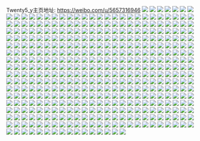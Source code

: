 Twenty5_y主页地址: https://weibo.com/u/5657316946 
![](https://wx4.sinaimg.cn/mw2000/006aRwzwgy1h96llm36hwj32702xdu0y.jpg) 
![](https://wx4.sinaimg.cn/mw2000/006aRwzwgy1h96llo32zfj31sc2ds4qq.jpg) 
![](https://wx4.sinaimg.cn/mw2000/006aRwzwgy1h96llqcpi1j31sc2dsnpe.jpg) 
![](https://wx4.sinaimg.cn/mw2000/006aRwzwgy1h8ztfwlfe6j30n00n7gp0.jpg) 
![](https://wx4.sinaimg.cn/mw2000/006aRwzwgy1h8ywwqcls5j30n01ds16z.jpg) 
![](https://wx4.sinaimg.cn/mw2000/006aRwzwgy1h8xydoz7fzj31sc2dsx6q.jpg) 
![](https://wx4.sinaimg.cn/mw2000/006aRwzwgy1h8xydqv3lxj31sc2dsqv5.jpg) 
![](https://wx4.sinaimg.cn/mw2000/006aRwzwgy1h8xydteythj31sc2ds4qq.jpg) 
![](https://wx4.sinaimg.cn/mw2000/006aRwzwgy1h8tc8z97e4j30n01dskiq.jpg) 
![](https://wx4.sinaimg.cn/mw2000/006aRwzwgy1h8r0n6kn27j30u013ztfv.jpg) 
![](https://wx4.sinaimg.cn/mw2000/006aRwzwgy1h8qynrh7bpj31sc2dse82.jpg) 
![](https://wx4.sinaimg.cn/mw2000/006aRwzwgy1h8qynzk4rwj31sc2dshdu.jpg) 
![](https://wx4.sinaimg.cn/mw2000/006aRwzwgy1h8qynn9o6jj30n01dsngm.jpg) 
![](https://wx4.sinaimg.cn/mw2000/006aRwzwgy1h8qyo4m795j30n01dsh03.jpg) 
![](https://wx4.sinaimg.cn/mw2000/006aRwzwgy1h8plyobvo1j31sc2dskjm.jpg) 
![](https://wx4.sinaimg.cn/mw2000/006aRwzwgy1h8plyohbpmj31sc2dskjm.jpg) 
![](https://wx4.sinaimg.cn/mw2000/006aRwzwgy1h8plyo7t1uj31sc2dsnpd.jpg) 
![](https://wx4.sinaimg.cn/mw2000/006aRwzwgy1h8plyjelv3j30zj1bdn8c.jpg) 
![](https://wx4.sinaimg.cn/mw2000/006aRwzwgy1h8plyr3j2ej33402c01l0.jpg) 
![](https://wx4.sinaimg.cn/mw2000/006aRwzwgy1h8plypf9ykj32c03404qq.jpg) 
![](https://wx4.sinaimg.cn/mw2000/006aRwzwgy1h8plypms1dj32c0340e83.jpg) 
![](https://wx4.sinaimg.cn/mw2000/006aRwzwgy1h8plyoabqmj31qv2beb29.jpg) 
![](https://wx4.sinaimg.cn/mw2000/006aRwzwgy1h8plyoz5imj31sc2ds1ky.jpg) 
![](https://wx4.sinaimg.cn/mw2000/006aRwzwgy1h8mesq4verj31r01r0dnm.jpg) 
![](https://wx4.sinaimg.cn/mw2000/006aRwzwgy1h8jz8w5xs5j31sc2ds4qq.jpg) 
![](https://wx4.sinaimg.cn/mw2000/006aRwzwgy1h8jz8w9jewj31sc2dskjl.jpg) 
![](https://wx4.sinaimg.cn/mw2000/006aRwzwgy1h8iy2q5jybj30u014047d.jpg) 
![](https://wx4.sinaimg.cn/mw2000/006aRwzwgy1h8iy2p5pdzj30u0140jz2.jpg) 
![](https://wx4.sinaimg.cn/mw2000/006aRwzwgy1h8hqi7mfu6j30v81khtk7.jpg) 
![](https://wx4.sinaimg.cn/mw2000/006aRwzwgy1h8hqifu3yij32c0341x6r.jpg) 
![](https://wx4.sinaimg.cn/mw2000/006aRwzwgy1h8hqij1vj6j32c0340u10.jpg) 
![](https://wx4.sinaimg.cn/mw2000/006aRwzwgy1h8hqid8zxwj31sc2dsu0y.jpg) 
![](https://wx4.sinaimg.cn/mw2000/006aRwzwgy1h8hqilbjfkj31sc2ds4qp.jpg) 
![](https://wx4.sinaimg.cn/mw2000/006aRwzwgy1h8hqi6yr1bj32c03401l0.jpg) 
![](https://wx4.sinaimg.cn/mw2000/006aRwzwgy1h8hqi986q8j329k33z4qq.jpg) 
![](https://wx4.sinaimg.cn/mw2000/006aRwzwgy1h8hqik21s4j31s02dcb29.jpg) 
![](https://wx4.sinaimg.cn/mw2000/006aRwzwgy1h8hqiauzc2j32c03407wj.jpg) 
![](https://wx4.sinaimg.cn/mw2000/006aRwzwgy1h8f7zqaoitj30n01dsh12.jpg) 
![](https://wx4.sinaimg.cn/mw2000/006aRwzwgy1h8d2i8ogmnj32c0340e81.jpg) 
![](https://wx4.sinaimg.cn/mw2000/006aRwzwgy1h8d0sgfbpxj31sc1sc1kx.jpg) 
![](https://wx4.sinaimg.cn/mw2000/006aRwzwgy1h8cye21t5wj32c03407wi.jpg) 
![](https://wx4.sinaimg.cn/mw2000/006aRwzwgy1h8cydfp1vdj32c0340u0y.jpg) 
![](https://wx4.sinaimg.cn/mw2000/006aRwzwgy1h8ato4a4abj31sc2dskjl.jpg) 
![](https://wx4.sinaimg.cn/mw2000/006aRwzwgy1h8ato3wadoj31sc2dsb29.jpg) 
![](https://wx4.sinaimg.cn/mw2000/006aRwzwgy1h8amxpz1lzj31400u010e.jpg) 
![](https://wx4.sinaimg.cn/mw2000/006aRwzwgy1h8advh6oj7j32c0340e83.jpg) 
![](https://wx4.sinaimg.cn/mw2000/006aRwzwgy1h8advgrazij32c0340npe.jpg) 
![](https://wx4.sinaimg.cn/mw2000/006aRwzwgy1h88dtyar4xj32c03404qq.jpg) 
![](https://wx4.sinaimg.cn/mw2000/006aRwzwgy1h88dtverr8j31sc2dswzb.jpg) 
![](https://wx4.sinaimg.cn/mw2000/006aRwzwgy1h88dtzskp9j31sc2ds4qp.jpg) 
![](https://wx4.sinaimg.cn/mw2000/006aRwzwgy1h88du1z8gzj325k2vfnpd.jpg) 
![](https://wx4.sinaimg.cn/mw2000/006aRwzwgy1h889prj8x6j32c0340u0y.jpg) 
![](https://wx4.sinaimg.cn/mw2000/006aRwzwgy1h874bhieqaj32c0340u0x.jpg) 
![](https://wx4.sinaimg.cn/mw2000/006aRwzwgy1h86wwtps3xj31sc2dsx6p.jpg) 
![](https://wx4.sinaimg.cn/mw2000/006aRwzwgy1h85vfy7cxfj31sc2dshdt.jpg) 
![](https://wx4.sinaimg.cn/mw2000/006aRwzwgy1h85euw5ijyj30v90xx445.jpg) 
![](https://wx4.sinaimg.cn/mw2000/006aRwzwgy1h848xos8n6j32c0340hdu.jpg) 
![](https://wx4.sinaimg.cn/mw2000/006aRwzwgy1h848xmfy8aj31sc2dskjl.jpg) 
![](https://wx4.sinaimg.cn/mw2000/006aRwzwgy1h848my8lpsj32c0340b2b.jpg) 
![](https://wx4.sinaimg.cn/mw2000/006aRwzwgy1h82rmoq1bpj31sc2dshan.jpg) 
![](https://wx4.sinaimg.cn/mw2000/006aRwzwgy1h82piz63suj30n01ds0w2.jpg) 
![](https://wx4.sinaimg.cn/mw2000/006aRwzwgy1h82oz9ajzxj33402c0x6p.jpg) 
![](https://wx4.sinaimg.cn/mw2000/006aRwzwgy1h82oz7w38mj31sc2dstzz.jpg) 
![](https://wx4.sinaimg.cn/mw2000/006aRwzwgy1h82ozadl42j31sc2ds4mv.jpg) 
![](https://wx4.sinaimg.cn/mw2000/006aRwzwgy1h82ozbbir9j32c02c04qp.jpg) 
![](https://wx4.sinaimg.cn/mw2000/006aRwzwgy1h82ozd7qbjj33402c0b2a.jpg) 
![](https://wx4.sinaimg.cn/mw2000/006aRwzwgy1h82ozfhv6jj32c0340npf.jpg) 
![](https://wx4.sinaimg.cn/mw2000/006aRwzwgy1h82ozgp2awj317q1mc1e6.jpg) 
![](https://wx4.sinaimg.cn/mw2000/006aRwzwgy1h82ozi5ou2j32c0340b2a.jpg) 
![](https://wx4.sinaimg.cn/mw2000/006aRwzwgy1h82ozjlpqpj32c0340kjl.jpg) 
![](https://wx4.sinaimg.cn/mw2000/006aRwzwgy1h82l8zdh5uj31sc2ds4on.jpg) 
![](https://wx4.sinaimg.cn/mw2000/006aRwzwgy1h82l91kmmpj32c0340kjl.jpg) 
![](https://wx4.sinaimg.cn/mw2000/006aRwzwgy1h82io1eb2bj31sc2dskjl.jpg) 
![](https://wx4.sinaimg.cn/mw2000/006aRwzwgy1h82c2257qnj32c03407wi.jpg) 
![](https://wx4.sinaimg.cn/mw2000/006aRwzwgy1h828ftiw9yj32c03401ky.jpg) 
![](https://wx4.sinaimg.cn/mw2000/006aRwzwgy1h813g01wdrj33402c0e82.jpg) 
![](https://wx4.sinaimg.cn/mw2000/006aRwzwgy1h813fthj3cj317q1mc1e6.jpg) 
![](https://wx4.sinaimg.cn/mw2000/006aRwzwgy1h80rsevfvjj32c0340b2a.jpg) 
![](https://wx4.sinaimg.cn/mw2000/006aRwzwgy1h80rsgv4kjj31sc2dsnpd.jpg) 
![](https://wx4.sinaimg.cn/mw2000/006aRwzwgy1h7z3rthkkyj32c02c0u0x.jpg) 
![](https://wx4.sinaimg.cn/mw2000/006aRwzwgy1h7ygpmsqs4j30n01dshda.jpg) 
![](https://wx4.sinaimg.cn/mw2000/006aRwzwgy1h7uq928zevj31q22ck7wi.jpg) 
![](https://wx4.sinaimg.cn/mw2000/006aRwzwgy1h7uq90901nj31sc2bsb2a.jpg) 
![](https://wx4.sinaimg.cn/mw2000/006aRwzwgy1h7uq94o1ncj31sc2cox6p.jpg) 
![](https://wx4.sinaimg.cn/mw2000/006aRwzwgy1h7uq96zn8hj31sc2d41ky.jpg) 
![](https://wx4.sinaimg.cn/mw2000/006aRwzwgy1h7qwow7yldj31sc2dsx6q.jpg) 
![](https://wx4.sinaimg.cn/mw2000/006aRwzwgy1h7k48qj708j31sc2ds1ky.jpg) 
![](https://wx4.sinaimg.cn/mw2000/006aRwzwgy1h7k48rx3aaj32c02c07wh.jpg) 
![](https://wx4.sinaimg.cn/mw2000/006aRwzwgy1h7k48u6fn3j32c03404qq.jpg) 
![](https://wx4.sinaimg.cn/mw2000/006aRwzwgy1h7br1s08i8j31sc2dsqv5.jpg) 
![](https://wx4.sinaimg.cn/mw2000/006aRwzwgy1h7br1txrruj31sc2dshdt.jpg) 
![](https://wx4.sinaimg.cn/mw2000/006aRwzwgy1h77aj8nhnsj32c033zb2d.jpg) 
![](https://wx4.sinaimg.cn/mw2000/006aRwzwgy1h76skh5k6vj324z35okjo.jpg) 
![](https://wx4.sinaimg.cn/mw2000/006aRwzwgy1h751z2jggbj31hb0u0n1z.jpg) 
![](https://wx4.sinaimg.cn/mw2000/006aRwzwgy1h751zg5wxvj32c033famw.jpg) 
![](https://wx4.sinaimg.cn/mw2000/006aRwzwgy1h751z0f28kj31pc4jgkjm.jpg) 
![](https://wx4.sinaimg.cn/mw2000/006aRwzwgy1h751yseefyj31pc4jgqee.jpg) 
![](https://wx4.sinaimg.cn/mw2000/006aRwzwgy1h751z1o2dfj30u0140tbu.jpg) 
![](https://wx4.sinaimg.cn/mw2000/006aRwzwgy1h73b0l6a93j333z28px6r.jpg) 
![](https://wx4.sinaimg.cn/mw2000/006aRwzwgy1h73b15ln76j32wt2bzqjn.jpg) 
![](https://wx4.sinaimg.cn/mw2000/006aRwzwgy1h73azv2f5hj30n01dsh8v.jpg) 
![](https://wx4.sinaimg.cn/mw2000/006aRwzwgy1h723pmextdj30n01ds1j0.jpg) 
![](https://wx4.sinaimg.cn/mw2000/006aRwzwgy1h70yzi9608j30n01dsqaw.jpg) 
![](https://wx4.sinaimg.cn/mw2000/006aRwzwgy1h6sr0by3w1j30u0140ada.jpg) 
![](https://wx4.sinaimg.cn/mw2000/006aRwzwgy1h6sgrqbm9cj30n00pq43n.jpg) 
![](https://wx4.sinaimg.cn/mw2000/006aRwzwgy1h6rw0869q0j30n01dsavi.jpg) 
![](https://wx4.sinaimg.cn/mw2000/006aRwzwgy1h6poej4pjgj30n00wqgrx.jpg) 
![](https://wx4.sinaimg.cn/mw2000/006aRwzwgy1h6poehg7khj30n01dsnoe.jpg) 
![](https://wx4.sinaimg.cn/mw2000/006aRwzwgy1h6poep2588j33402c0npg.jpg) 
![](https://wx4.sinaimg.cn/mw2000/006aRwzwgy1h6poefgi77j30n01dskbe.jpg) 
![](https://wx4.sinaimg.cn/mw2000/006aRwzwgy1h6o77clky4j30n00wqdht.jpg) 
![](https://wx4.sinaimg.cn/mw2000/006aRwzwgy1h5zmdyhwnsj30n01990ug.jpg) 
![](https://wx4.sinaimg.cn/mw2000/006aRwzwgy1h5tgzpj0bxj30n01dstl3.jpg) 
![](https://wx4.sinaimg.cn/mw2000/006aRwzwgy1h5mynro7znj31sc2dse81.jpg) 
![](https://wx4.sinaimg.cn/mw2000/006aRwzwgy1h5k70xku3mj30mz199qb3.jpg) 
![](https://wx4.sinaimg.cn/mw2000/006aRwzwgy1h5f041xzhjj31sc2ds7wh.jpg) 
![](https://wx4.sinaimg.cn/mw2000/006aRwzwgy1h5eru5u47tj322k2rehdt.jpg) 
![](https://wx4.sinaimg.cn/mw2000/006aRwzwgy1h5b9yhy0vwj30my11h0zm.jpg) 
![](https://wx4.sinaimg.cn/mw2000/006aRwzwgy1h5b9yhiwbsj30ke0y00zb.jpg) 
![](https://wx4.sinaimg.cn/mw2000/006aRwzwgy1h57mvfahtsj30n01dsdrd.jpg) 
![](https://wx4.sinaimg.cn/mw2000/006aRwzwgy1h57kt9gatxj30n01dsh1i.jpg) 
![](https://wx4.sinaimg.cn/mw2000/006aRwzwgy1h56uk04bs9j31sc2dsh4d.jpg) 
![](https://wx4.sinaimg.cn/mw2000/006aRwzwgy1h56lka5jzmj30n01dsk8v.jpg) 
![](https://wx4.sinaimg.cn/mw2000/006aRwzwgy1h53dko3yw8j318g1n9gxi.jpg) 
![](https://wx4.sinaimg.cn/mw2000/006aRwzwgy1h53dkonbunj30u013zqa4.jpg) 
![](https://wx4.sinaimg.cn/mw2000/006aRwzwgy1h4utls9wmzj30mz0k6tf5.jpg) 
![](https://wx4.sinaimg.cn/mw2000/006aRwzwgy1h4symeknjfj31sc2dse81.jpg) 
![](https://wx4.sinaimg.cn/mw2000/006aRwzwgy1h4sjk56opaj32c033zx6p.jpg) 
![](https://wx4.sinaimg.cn/mw2000/006aRwzwgy1h4sjhie63ij31sc2ds7wh.jpg) 
![](https://wx4.sinaimg.cn/mw2000/006aRwzwgy1h4oxomt4wkj30n01dshd3.jpg) 
![](https://wx4.sinaimg.cn/mw2000/006aRwzwgy1h4huut7a86j30n01dsqmi.jpg) 
![](https://wx4.sinaimg.cn/mw2000/006aRwzwgy1h4hdu4f4f9j30n00apjrr.jpg) 
![](https://wx4.sinaimg.cn/mw2000/006aRwzwgy1h4gr5rp527j30qs0qstbw.jpg) 
![](https://wx4.sinaimg.cn/mw2000/006aRwzwgy1h4cafe01w6j31sc2ds1ky.jpg) 
![](https://wx4.sinaimg.cn/mw2000/006aRwzwgy1h4b96mypm3j31sc2ds1kx.jpg) 
![](https://wx4.sinaimg.cn/mw2000/006aRwzwgy1h4b6p4yplnj30f80jrwhd.jpg) 
![](https://wx4.sinaimg.cn/mw2000/006aRwzwgy1h4ayravao1j30n0073t96.jpg) 
![](https://wx4.sinaimg.cn/mw2000/006aRwzwgy1h48vlq4ugnj31sc2ds7wh.jpg) 
![](https://wx4.sinaimg.cn/mw2000/006aRwzwgy1h47jceqg7sj30n01dsn45.jpg) 
![](https://wx4.sinaimg.cn/mw2000/006aRwzwgy1h47go3ooxhj30n01dskhg.jpg) 
![](https://wx4.sinaimg.cn/mw2000/006aRwzwgy1h46jbwcdclj30n01dsael.jpg) 
![](https://wx4.sinaimg.cn/mw2000/006aRwzwgy1h3vctnzw92j31pc4jghdu.jpg) 
![](https://wx4.sinaimg.cn/mw2000/006aRwzwgy1h3vctxmxxzj30n01dshb0.jpg) 
![](https://wx4.sinaimg.cn/mw2000/006aRwzwgy1h3vctv8a9fj32c03401ky.jpg) 
![](https://wx4.sinaimg.cn/mw2000/006aRwzwgy1h3u2f1r4u2j30n01dsk1h.jpg) 
![](https://wx4.sinaimg.cn/mw2000/006aRwzwgy1h3sckssjfbj30n008kjsn.jpg) 
![](https://wx4.sinaimg.cn/mw2000/006aRwzwgy1h3s8zy653rj30n01dsn7b.jpg) 
![](https://wx4.sinaimg.cn/mw2000/006aRwzwgy1h3s8zyozooj30tz14013m.jpg) 
![](https://wx4.sinaimg.cn/mw2000/006aRwzwgy1h3s8zve53sj30mz0ju78i.jpg) 
![](https://wx4.sinaimg.cn/mw2000/006aRwzwgy1h3liahioxyj30n01ds1kn.jpg) 
![](https://wx4.sinaimg.cn/mw2000/006aRwzwgy1h3liaj47shj30n01dsx3d.jpg) 
![](https://wx4.sinaimg.cn/mw2000/006aRwzwgy1h3hr3zgo52j30n01ds4qp.jpg) 
![](https://wx4.sinaimg.cn/mw2000/006aRwzwgy1h3blz7risgj30sm0smk13.jpg) 
![](https://wx4.sinaimg.cn/mw2000/006aRwzwgy1h3blz78mk4j31w02ioqv5.jpg) 
![](https://wx4.sinaimg.cn/mw2000/006aRwzwgy1h3blz8u374j320s20se81.jpg) 
![](https://wx4.sinaimg.cn/mw2000/006aRwzwgy1h3blz35cpdj30mz0l5dkl.jpg) 
![](https://wx4.sinaimg.cn/mw2000/006aRwzwgy1h33l81t2cij316o1kwk9e.jpg) 
![](https://wx4.sinaimg.cn/mw2000/006aRwzwgy1h33l7u9eq3j327m2y64qq.jpg) 
![](https://wx4.sinaimg.cn/mw2000/006aRwzwgy1h33l7vecncj31sc2dsu0x.jpg) 
![](https://wx4.sinaimg.cn/mw2000/006aRwzwgy1h32gqiniutj31sc2dsnpd.jpg) 
![](https://wx4.sinaimg.cn/mw2000/006aRwzwgy1h326eey657j30bo07a74g.jpg) 
![](https://wx4.sinaimg.cn/mw2000/006aRwzwgy1h31g0v8qqhj32c0340u0x.jpg) 
![](https://wx4.sinaimg.cn/mw2000/006aRwzwgy1h3148vebikj30n01dsqn6.jpg) 
![](https://wx4.sinaimg.cn/mw2000/006aRwzwgy1h2zzur1wmjj30n01ds16g.jpg) 
![](https://wx4.sinaimg.cn/mw2000/006aRwzwgy1h2zzuo18gbj31sc2dstu9.jpg) 
![](https://wx4.sinaimg.cn/mw2000/006aRwzwgy1h2zzusl458j31sc2dse81.jpg) 
![](https://wx4.sinaimg.cn/mw2000/006aRwzwgy1h2zzurvx41j31sc2dse81.jpg) 
![](https://wx4.sinaimg.cn/mw2000/006aRwzwgy1h2zzuj3g49j30te1g8qex.jpg) 
![](https://wx4.sinaimg.cn/mw2000/006aRwzwgy1h2yvs3x8erj32fe36qkjm.jpg) 
![](https://wx4.sinaimg.cn/mw2000/006aRwzwgy1h2yvrxahymj31yt3xme82.jpg) 
![](https://wx4.sinaimg.cn/mw2000/006aRwzwgy1h2yvrzueocj30u00k0dlw.jpg) 
![](https://wx4.sinaimg.cn/mw2000/006aRwzwgy1h2yvrvde3ej31tj48z1ky.jpg) 
![](https://wx4.sinaimg.cn/mw2000/006aRwzwgy1h2yvryh4aqj31yt3xmb2a.jpg) 
![](https://wx4.sinaimg.cn/mw2000/006aRwzwgy1h2vdg5kdzyj30ww1dce6c.jpg) 
![](https://wx4.sinaimg.cn/mw2000/006aRwzwgy1h2vdgb5w1jj32dc35snph.jpg) 
![](https://wx4.sinaimg.cn/mw2000/006aRwzwgy1h2vdg6c1qtj30ww1dp1ek.jpg) 
![](https://wx4.sinaimg.cn/mw2000/006aRwzwgy1h2vdg7p174j30va1cu1ji.jpg) 
![](https://wx4.sinaimg.cn/mw2000/006aRwzwgy1h2vdg47xp1j30ww1dc7wh.jpg) 
![](https://wx4.sinaimg.cn/mw2000/006aRwzwgy1h2vdgfealqj31820wwqk8.jpg) 
![](https://wx4.sinaimg.cn/mw2000/006aRwzwgy1h2vdgct38cj31dc0ww7wh.jpg) 
![](https://wx4.sinaimg.cn/mw2000/006aRwzwgy1h2vdgewxzvj30ww1dc1kx.jpg) 
![](https://wx4.sinaimg.cn/mw2000/006aRwzwgy1h2vdge1nfaj30ww1dcb29.jpg) 
![](https://wx4.sinaimg.cn/mw2000/006aRwzwgy1h2ol5x3iqqj30n01ds0vf.jpg) 
![](https://wx4.sinaimg.cn/mw2000/006aRwzwly1h2ogooudj5j30k00zkn2a.jpg) 
![](https://wx4.sinaimg.cn/mw2000/006aRwzwgy1h2fz0horbtj30mz0c9mz0.jpg) 
![](https://wx4.sinaimg.cn/mw2000/006aRwzwgy1h2egigiqevj30n01dskj1.jpg) 
![](https://wx4.sinaimg.cn/mw2000/006aRwzwgy1h283d91cmkj31sc2ds4qp.jpg) 
![](https://wx4.sinaimg.cn/mw2000/006aRwzwgy1h283d5ctitj31sc2dshdt.jpg) 
![](https://wx4.sinaimg.cn/mw2000/006aRwzwgy1h283cctgngj30tz140dsm.jpg) 
![](https://wx4.sinaimg.cn/mw2000/006aRwzwgy1h274ibm01bj30n00qbwh7.jpg) 
![](https://wx4.sinaimg.cn/mw2000/006aRwzwgy1h21g9ppyrxj30n01ds4qp.jpg) 
![](https://wx4.sinaimg.cn/mw2000/006aRwzwgy1h21g97flxej30n01dstyh.jpg) 
![](https://wx4.sinaimg.cn/mw2000/006aRwzwgy1h1vdrczcpoj30n01dsdzv.jpg) 
![](https://wx4.sinaimg.cn/mw2000/006aRwzwgy1h1vd2m65a0j30n01dsdxw.jpg) 
![](https://wx4.sinaimg.cn/mw2000/006aRwzwgy1h1vct5tqkej30n01ds7bs.jpg) 
![](https://wx4.sinaimg.cn/mw2000/006aRwzwgy1h1uc615nouj31sc2dsaz8.jpg) 
![](https://wx4.sinaimg.cn/mw2000/006aRwzwgy1h1tbluydg7j31sc2dsb29.jpg) 
![](https://wx4.sinaimg.cn/mw2000/006aRwzwgy1h1s4o3hreaj30h60v2dlk.jpg) 
![](https://wx4.sinaimg.cn/mw2000/006aRwzwgy1h1s4o2ca6qj311c1ds1jb.jpg) 
![](https://wx4.sinaimg.cn/mw2000/006aRwzwgy1h1qlgyveqqj30mz0lttel.jpg) 
![](https://wx4.sinaimg.cn/mw2000/006aRwzwgy1h1n5uma6f3j31ds0n0ner.jpg) 
![](https://wx4.sinaimg.cn/mw2000/006aRwzwgy1h1ipxplzrhj31sc2dsx3p.jpg) 
![](https://wx4.sinaimg.cn/mw2000/006aRwzwgy1h1ipxq9qgyj31sc2dsb29.jpg) 
![](https://wx4.sinaimg.cn/mw2000/006aRwzwgy1h1gkbefa1kj30n00q0dlh.jpg) 
![](https://wx4.sinaimg.cn/mw2000/006aRwzwgy1h1bynhf5y2j30n01dsk4x.jpg) 
![](https://wx4.sinaimg.cn/mw2000/006aRwzwgy1h1bynl06b4j30n01ds7bo.jpg) 
![](https://wx4.sinaimg.cn/mw2000/006aRwzwgy1h1bbc37pvsj35m9cn4qv7.jpg) 
![](https://wx4.sinaimg.cn/mw2000/006aRwzwgy1h1bbc49dqpj32pg1wv4c8.jpg) 
![](https://wx4.sinaimg.cn/mw2000/006aRwzwgy1h1bbbtcozgj32c0340x6p.jpg) 
![](https://wx4.sinaimg.cn/mw2000/006aRwzwgy1h1bbbq19uoj31vq2inb2a.jpg) 
![](https://wx4.sinaimg.cn/mw2000/006aRwzwgy1h1bbc69oqqj33402c0kjn.jpg) 
![](https://wx4.sinaimg.cn/mw2000/006aRwzwgy1h1bbbrwmd0j32w82o7hdt.jpg) 
![](https://wx4.sinaimg.cn/mw2000/006aRwzwgy1h1bbbw5888j31w029n1kx.jpg) 
![](https://wx4.sinaimg.cn/mw2000/006aRwzwgy1h1bbbr4gc5j31w02iob29.jpg) 
![](https://wx4.sinaimg.cn/mw2000/006aRwzwgy1h1bbbvjhh7j31ds0n0kef.jpg) 
![](https://wx4.sinaimg.cn/mw2000/006aRwzwgy1h13ujg9qn7j31i0200npe.jpg) 
![](https://wx4.sinaimg.cn/mw2000/006aRwzwgy1h13uji5hcaj31i0200u0x.jpg) 
![](https://wx4.sinaimg.cn/mw2000/006aRwzwgy1h13bkx1h5cj31kw2dcb29.jpg) 
![](https://wx4.sinaimg.cn/mw2000/006aRwzwgy1h13bl4w83hj31se4bpe82.jpg) 
![](https://wx4.sinaimg.cn/mw2000/006aRwzwgy1h13bkr07dfj31dc0wwton.jpg) 
![](https://wx4.sinaimg.cn/mw2000/006aRwzwgy1h13bkuqxacj310x1padwe.jpg) 
![](https://wx4.sinaimg.cn/mw2000/006aRwzwgy1h13bkt5wc3j31s01c0x5k.jpg) 
![](https://wx4.sinaimg.cn/mw2000/006aRwzwgy1h13bkob6fwj31i0200npd.jpg) 
![](https://wx4.sinaimg.cn/mw2000/006aRwzwgy1h13bkzztowj31og2io4qp.jpg) 
![](https://wx4.sinaimg.cn/mw2000/006aRwzwgy1h12oaw7rsyj31d91to4qp.jpg) 
![](https://wx4.sinaimg.cn/mw2000/006aRwzwgy1h12kf774swj31i02007wi.jpg) 
![](https://wx4.sinaimg.cn/mw2000/006aRwzwgy1h0y3scnqjqj30n01ds0y9.jpg) 
![](https://wx4.sinaimg.cn/mw2000/006aRwzwgy1h0nhc0kuabj31sc2ds1ky.jpg) 
![](https://wx4.sinaimg.cn/mw2000/006aRwzwgy1h0nhby3k1ej31sc2ds1kx.jpg) 
![](https://wx4.sinaimg.cn/mw2000/006aRwzwgy1h0mhy4q0q6j30ww1dc4bv.jpg) 
![](https://wx4.sinaimg.cn/mw2000/006aRwzwgy1h0mhy5abzcj30ww1dcaon.jpg) 
![](https://wx4.sinaimg.cn/mw2000/006aRwzwgy1h0mhy04v5sj31dc0wwtld.jpg) 
![](https://wx4.sinaimg.cn/mw2000/006aRwzwgy1h0mhxzkn9kj31dc0wwke2.jpg) 
![](https://wx4.sinaimg.cn/mw2000/006aRwzwgy1h0mhxyy0z8j30ww1dc4bx.jpg) 
![](https://wx4.sinaimg.cn/mw2000/006aRwzwgy1h0mhy411baj31sc2ds4qq.jpg) 
![](https://wx4.sinaimg.cn/mw2000/006aRwzwgy1h0mhy1hy5dj31dc0wwtll.jpg) 
![](https://wx4.sinaimg.cn/mw2000/006aRwzwgy1h0mhy2fwc0j31dc0wwqsn.jpg) 
![](https://wx4.sinaimg.cn/mw2000/006aRwzwgy1h0mhxflwxyj32c02c01l0.jpg) 
![](https://wx4.sinaimg.cn/mw2000/006aRwzwgy1h0mhxgapx6j318l0tqdse.jpg) 
![](https://wx4.sinaimg.cn/mw2000/006aRwzwgy1h0mhxhe3kbj31yt3xmqv6.jpg) 
![](https://wx4.sinaimg.cn/mw2000/006aRwzwgy1h0mhwhrq2zj30n00ad402.jpg) 
![](https://wx4.sinaimg.cn/mw2000/006aRwzwgy1h0l9pliniej30n01dsx6h.jpg) 
![](https://wx4.sinaimg.cn/mw2000/006aRwzwgy1h0l9p57s0wj30n0066jrq.jpg) 
![](https://wx4.sinaimg.cn/mw2000/006aRwzwgy1h0fhc3rkfsj31og2iohdt.jpg) 
![](https://wx4.sinaimg.cn/mw2000/006aRwzwgy1h0eci7rq9mj30n01ds1kx.jpg) 
![](https://wx4.sinaimg.cn/mw2000/006aRwzwgy1h0eb5l8xx5j34mo334npj.jpg) 
![](https://wx4.sinaimg.cn/mw2000/006aRwzwgy1h0eb5pditej32io1ognpd.jpg) 
![](https://wx4.sinaimg.cn/mw2000/006aRwzwgy1h0eb5nm7t8j32io1oe1ky.jpg) 
![](https://wx4.sinaimg.cn/mw2000/006aRwzwgy1h0eb5oere6j32io1ogb29.jpg) 
![](https://wx4.sinaimg.cn/mw2000/006aRwzwgy1h07h52kf2sj32c03404qq.jpg) 
![](https://wx4.sinaimg.cn/mw2000/006aRwzwgy1h07h4zn7p3j31sc2dshdt.jpg) 
![](https://wx4.sinaimg.cn/mw2000/006aRwzwgy1h065atnegxj31sc2dsnpd.jpg) 
![](https://wx4.sinaimg.cn/mw2000/006aRwzwgy1h03uq2wu5fj33402c0e85.jpg) 
![](https://wx4.sinaimg.cn/mw2000/006aRwzwgy1h03upftjpwj31sc2dsb2a.jpg) 
![](https://wx4.sinaimg.cn/mw2000/006aRwzwgy1gzzdvhkal7j31sc2dsu0z.jpg) 
![](https://wx4.sinaimg.cn/mw2000/006aRwzwgy1gzzdvms6m2j31pn2a6kjl.jpg) 
![](https://wx4.sinaimg.cn/mw2000/006aRwzwgy1gzlgq9hq12j30n00dlq4f.jpg) 
![](https://wx4.sinaimg.cn/mw2000/006aRwzwgy1gzd8j5vgx9j31sc27lkjl.jpg) 
![](https://wx4.sinaimg.cn/mw2000/006aRwzwgy1gzaxex5jisj31sc1sckjl.jpg) 
![](https://wx4.sinaimg.cn/mw2000/006aRwzwgy1gzaxez134mj31sc2dsu0x.jpg) 
![](https://wx4.sinaimg.cn/mw2000/006aRwzwgy1gzaxevw97tj31sc2bre81.jpg) 
![](https://wx4.sinaimg.cn/mw2000/006aRwzwgy1gzaxezvjouj31sc2cke81.jpg) 
![](https://wx4.sinaimg.cn/mw2000/006aRwzwgy1gza0q0wiw2j31sc2dsb29.jpg) 
![](https://wx4.sinaimg.cn/mw2000/006aRwzwgy1gza0pzg0ehj32e82e8b2a.jpg) 
![](https://wx4.sinaimg.cn/mw2000/006aRwzwgy1gza0q1dpbmj30tz140aj4.jpg) 
![](https://wx4.sinaimg.cn/mw2000/006aRwzwgy1gza0q4aps4j32c03407wj.jpg) 
![](https://wx4.sinaimg.cn/mw2000/006aRwzwgy1gza0qa7hdqj31sc2dsnpd.jpg) 
![](https://wx4.sinaimg.cn/mw2000/006aRwzwgy1gyryl4jq9gj31121dh1h6.jpg) 
![](https://wx4.sinaimg.cn/mw2000/006aRwzwgy1gyryl3xrqxj31ib1ib1kx.jpg) 
![](https://wx4.sinaimg.cn/mw2000/006aRwzwgy1gyrykw1207j31051c9h1b.jpg) 
![](https://wx4.sinaimg.cn/mw2000/006aRwzwgy1gyryl31bj5j31kw1kw4qp.jpg) 
![](https://wx4.sinaimg.cn/mw2000/006aRwzwgy1gypvw0jiutj31ho1hotum.jpg) 
![](https://wx4.sinaimg.cn/mw2000/006aRwzwgy1gypvvq99trj316o1kw7m0.jpg) 
![](https://wx4.sinaimg.cn/mw2000/006aRwzwgy1gypvw44r9wj316o1kw4ga.jpg) 
![](https://wx4.sinaimg.cn/mw2000/006aRwzwgy1gyedxli1wcj31ho1ho1cg.jpg) 
![](https://wx4.sinaimg.cn/mw2000/006aRwzwgy1gyedxj3i1aj31ho1howtb.jpg) 
![](https://wx4.sinaimg.cn/mw2000/006aRwzwgy1gyedxmdmg9j31ho1ho17k.jpg) 
![](https://wx4.sinaimg.cn/mw2000/006aRwzwgy1gxzoobqhs5j32c02c0u0x.jpg) 
![](https://wx4.sinaimg.cn/mw2000/006aRwzwgy1gxzoogxyfhj31w01w0e81.jpg) 
![](https://wx4.sinaimg.cn/mw2000/006aRwzwgy1gxzoo9nm4mj32c02c0b2a.jpg) 
![](https://wx4.sinaimg.cn/mw2000/006aRwzwgy1gxzoo409fbj32c02c07wh.jpg) 
![](https://wx4.sinaimg.cn/mw2000/006aRwzwgy1gxzoo4pto9j31ho1hoqhs.jpg) 
![](https://wx4.sinaimg.cn/mw2000/006aRwzwgy1gxp54at9w2j31ho1zkqn2.jpg) 
![](https://wx4.sinaimg.cn/mw2000/006aRwzwgy1gxp549knbyj31kw1kw1kx.jpg) 
![](https://wx4.sinaimg.cn/mw2000/006aRwzwgy1gxp5477l4tj32c02c01ky.jpg) 
![](https://wx4.sinaimg.cn/mw2000/006aRwzwgy1gx7zb2n0y3j312s0t31be.jpg) 
![](https://wx4.sinaimg.cn/mw2000/006aRwzwgy1gx7zb3l5avj30ku0s8q96.jpg) 
![](https://wx4.sinaimg.cn/mw2000/006aRwzwgy1gx7zb37130j30ku1127dj.jpg) 
![](https://wx4.sinaimg.cn/mw2000/006aRwzwgy1gx1t4oakzpj31ho1howyf.jpg) 
![](https://wx4.sinaimg.cn/mw2000/006aRwzwgy1gx1t4u2ob6j31ho1howye.jpg) 
![](https://wx4.sinaimg.cn/mw2000/006aRwzwgy1gx1t4y54sqj31gr1grqjn.jpg) 
![](https://wx4.sinaimg.cn/mw2000/006aRwzwgy1gx0yldnmy7j32c02c04qp.jpg) 
![](https://wx4.sinaimg.cn/mw2000/006aRwzwgy1gx0yla5e4vj32c02c0x6p.jpg) 
![](https://wx4.sinaimg.cn/mw2000/006aRwzwgy1gx0ylglnmmj32c02c0x6p.jpg) 
![](https://wx4.sinaimg.cn/mw2000/006aRwzwgy1gx0ylcuocsj31um18fb29.jpg) 
![](https://wx4.sinaimg.cn/mw2000/006aRwzwgy1gx0ylaow97j31ho1ho4o6.jpg) 
![](https://wx4.sinaimg.cn/mw2000/006aRwzwgy1gx0ylbrxb2j32es37jb2a.jpg) 
![](https://wx4.sinaimg.cn/mw2000/006aRwzwgy1gx0ylhdw30j32c02c0npd.jpg) 
![](https://wx4.sinaimg.cn/mw2000/006aRwzwgy1gx0yl8dazjj32c02c0x6p.jpg) 
![](https://wx4.sinaimg.cn/mw2000/006aRwzwgy1gx0ylfm05jj32c02c0hdt.jpg) 
![](https://wx4.sinaimg.cn/mw2000/006aRwzwgy1gwusnp4tffj324o24oqv5.jpg) 
![](https://wx4.sinaimg.cn/mw2000/006aRwzwgy1gwusns8bwmj34n42m0e86.jpg) 
![](https://wx4.sinaimg.cn/mw2000/006aRwzwgy1gwusnvj2lwj33402c0hdw.jpg) 
![](https://wx4.sinaimg.cn/mw2000/006aRwzwgy1gwusofqp9yj31j21j2b2a.jpg) 
![](https://wx4.sinaimg.cn/mw2000/006aRwzwgy1gwusnpl6kvj30yi1pcn8j.jpg) 
![](https://wx4.sinaimg.cn/mw2000/006aRwzwgy1gwusnz39y0j30ku0rgdkj.jpg) 
![](https://wx4.sinaimg.cn/mw2000/006aRwzwgy1gwusnx3xmsj32c02c07wh.jpg) 
![](https://wx4.sinaimg.cn/mw2000/006aRwzwgy1gwusnw54umj30ku0rmgqb.jpg) 
![](https://wx4.sinaimg.cn/mw2000/006aRwzwgy1gwusnynu9vj32dc35s7wj.jpg) 
![](https://wx4.sinaimg.cn/mw2000/006aRwzwgy1gwmefj5xt3j32c0340x6p.jpg) 
![](https://wx4.sinaimg.cn/mw2000/006aRwzwgy1gvxfymu232j31ho1zkqsf.jpg) 
![](https://wx4.sinaimg.cn/mw2000/006aRwzwgy1gvxfytjavdj31ho1hotzh.jpg) 
![](https://wx4.sinaimg.cn/mw2000/006aRwzwgy1gvpe84582lj61900u0acq02.jpg) 
![](https://wx4.sinaimg.cn/mw2000/006aRwzwgy1gvpe8eq32sj61w02iohdu02.jpg) 
![](https://wx4.sinaimg.cn/mw2000/006aRwzwgy1gvpe83f9cij62in1oex6p02.jpg) 
![](https://wx4.sinaimg.cn/mw2000/006aRwzwgy1gvpe8c2owmj62cp2cphdt02.jpg) 
![](https://wx4.sinaimg.cn/mw2000/006aRwzwgy1gvpe8cxi1bj61og1og1gc02.jpg) 
![](https://wx4.sinaimg.cn/mw2000/006aRwzwgy1gvpe87c3gwj61tc17ktpe02.jpg) 
![](https://wx4.sinaimg.cn/mw2000/006aRwzwgy1gvpe86l4zxj62io1og4qr02.jpg) 
![](https://wx4.sinaimg.cn/mw2000/006aRwzwgy1gvpe8atijbj62io1og4qq02.jpg) 
![](https://wx4.sinaimg.cn/mw2000/006aRwzwgy1gvpe894tgaj61yt3xme8202.jpg) 
![](https://wx4.sinaimg.cn/mw2000/006aRwzwgy1gvpe2re1khj62c02c0qv502.jpg) 
![](https://wx4.sinaimg.cn/mw2000/006aRwzwgy1gvpe2nsodsj60ku07ywf802.jpg) 
![](https://wx4.sinaimg.cn/mw2000/006aRwzwgy1gvpe2sor29j61ho1ho1dd02.jpg) 
![](https://wx4.sinaimg.cn/mw2000/006aRwzwgy1gvpe2tz3ezj60ku0b6wgx02.jpg) 
![](https://wx4.sinaimg.cn/mw2000/006aRwzwgy1gvpe2xs0bwj62c0340npe02.jpg) 
![](https://wx4.sinaimg.cn/mw2000/006aRwzwgy1gvpe2yx64nj62c02c0e8102.jpg) 
![](https://wx4.sinaimg.cn/mw2000/006aRwzwgy1gvpe2vawsij62c02c0e8102.jpg) 
![](https://wx4.sinaimg.cn/mw2000/006aRwzwgy1gvpe2tjxv4j61ei1ei4pp02.jpg) 
![](https://wx4.sinaimg.cn/mw2000/006aRwzwgy1gvpe2ue4j3j60ar05r3ym02.jpg) 
![](https://wx4.sinaimg.cn/mw2000/006aRwzwgy1gvf6rc283pj61mc17r7ht02.jpg) 
![](https://wx4.sinaimg.cn/mw2000/006aRwzwgy1gvf6rbil8bj60ku1127rs02.jpg) 
![](https://wx4.sinaimg.cn/mw2000/006aRwzwgy1gvf6remq60j656o3gg1l102.jpg) 
![](https://wx4.sinaimg.cn/mw2000/006aRwzwgy1gv4qcqkdnlj61ho1hodqz02.jpg) 
![](https://wx4.sinaimg.cn/mw2000/006aRwzwgy1gv4qcmamrzj62c02c0kjl02.jpg) 
![](https://wx4.sinaimg.cn/mw2000/006aRwzwgy1gv4qcpdezgj62c02c0hdt02.jpg) 
![](https://wx4.sinaimg.cn/mw2000/006aRwzwgy1gv4qcntmp1j62c02c0b2902.jpg) 
![](https://wx4.sinaimg.cn/mw2000/006aRwzwgy1gv4qcrtmaqj62c02c0kjl02.jpg) 
![](https://wx4.sinaimg.cn/mw2000/006aRwzwgy1gv4qcpziamj61ho1ho4cn02.jpg) 
![](https://wx4.sinaimg.cn/mw2000/006aRwzwgy1gv4ie3p6wxj61ho1honl102.jpg) 
![](https://wx4.sinaimg.cn/mw2000/006aRwzwgy1gv4ie2bg0tj62c02c0hdu02.jpg) 
![](https://wx4.sinaimg.cn/mw2000/006aRwzwgy1gv3ilwz5rej61ei1einbw02.jpg) 
![](https://wx4.sinaimg.cn/mw2000/006aRwzwgy1gv3ilxnjtij61ei1eiak402.jpg) 
![](https://wx4.sinaimg.cn/mw2000/006aRwzwgy1gv3ilwbayyj60ku112ak102.jpg) 
![](https://wx4.sinaimg.cn/mw2000/006aRwzwgy1gv1cyh5be1j60ku112th402.jpg) 
![](https://wx4.sinaimg.cn/mw2000/006aRwzwgy1gv03uu93gbj61ho1zktw102.jpg) 
![](https://wx4.sinaimg.cn/mw2000/006aRwzwgy1gv03urcqrsj61ho1hokfi02.jpg) 
![](https://wx4.sinaimg.cn/mw2000/006aRwzwgy1gv03uo8mwij61ho1zkwz502.jpg) 
![](https://wx4.sinaimg.cn/mw2000/006aRwzwgy1gv03us74hpj62c02c0u0x02.jpg) 
![](https://wx4.sinaimg.cn/mw2000/006aRwzwgy1gv03utj4mhj62s52s5hdu02.jpg) 
![](https://wx4.sinaimg.cn/mw2000/006aRwzwgy1gv03uqtec2j62c02c0b2902.jpg) 
![](https://wx4.sinaimg.cn/mw2000/006aRwzwgy1gv03upcp1mj62c0340npe02.jpg) 
![](https://wx4.sinaimg.cn/mw2000/006aRwzwgy1gv03ulpc67j61ho1hoals02.jpg) 
![](https://wx4.sinaimg.cn/mw2000/006aRwzwgy1gv03unls1yj62c03401kx02.jpg) 
![](https://wx4.sinaimg.cn/mw2000/006aRwzwgy1gusnethlccj60ku1m20vo02.jpg) 
![](https://wx4.sinaimg.cn/mw2000/006aRwzwgy1gusnewcp0lj62c02c0u0x02.jpg) 
![](https://wx4.sinaimg.cn/mw2000/006aRwzwgy1gusnesvwjfj61ho1hoqgt02.jpg) 
![](https://wx4.sinaimg.cn/mw2000/006aRwzwgy1gum94u2v94j61ho1hotol02.jpg) 
![](https://wx4.sinaimg.cn/mw2000/006aRwzwgy1gum94tinegj61ho1zkdyr02.jpg) 
![](https://wx4.sinaimg.cn/mw2000/006aRwzwgy1gum94whnpxj62c02c0x6p02.jpg) 
![](https://wx4.sinaimg.cn/mw2000/006aRwzwgy1gucwuknq2yj63402c0u0x02.jpg) 
![](https://wx4.sinaimg.cn/mw2000/006aRwzwgy1gucwuikm5fj62c02c0qo702.jpg) 
![](https://wx4.sinaimg.cn/mw2000/006aRwzwgy1gucwugtulmj62c02c0hdt02.jpg) 
![](https://wx4.sinaimg.cn/mw2000/006aRwzwgy1gucwujmk5rj62c02c0e8102.jpg) 
![](https://wx4.sinaimg.cn/mw2000/006aRwzwgy1gucwuhbf3wj61ho1zknbo02.jpg) 
![](https://wx4.sinaimg.cn/mw2000/006aRwzwgy1gucwuer204j62c02c0b2902.jpg) 
![](https://wx4.sinaimg.cn/mw2000/006aRwzwgy1gucwult93sj61ho1honfk02.jpg) 
![](https://wx4.sinaimg.cn/mw2000/006aRwzwgy1gucwul8ll7j60u00u0n5202.jpg) 
![](https://wx4.sinaimg.cn/mw2000/006aRwzwgy1gucwuhz356j61zk1hott402.jpg) 
![](https://wx4.sinaimg.cn/mw2000/006aRwzwgy1gu8837codlj60ku112afn02.jpg) 
![](https://wx4.sinaimg.cn/mw2000/006aRwzwgy1gu76fgfbaej61hn1y5hao02.jpg) 
![](https://wx4.sinaimg.cn/mw2000/006aRwzwgy1gu76fhosl3j62c02c04qq02.jpg) 
![](https://wx4.sinaimg.cn/mw2000/006aRwzwgy1gu76fjev5uj61ho1hogxs02.jpg) 
![](https://wx4.sinaimg.cn/mw2000/006aRwzwgy1gu76ffop4gj62c02c0kjl02.jpg) 
![](https://wx4.sinaimg.cn/mw2000/006aRwzwgy1gu76fkis6mj62c02c0qv502.jpg) 
![](https://wx4.sinaimg.cn/mw2000/006aRwzwgy1gu76flvq3lj62c02c04qq02.jpg) 
![](https://wx4.sinaimg.cn/mw2000/006aRwzwgy1gu76fqjx9sj62c03404qq02.jpg) 
![](https://wx4.sinaimg.cn/mw2000/006aRwzwgy1gu76fn1137j62c02c0u0x02.jpg) 
![](https://wx4.sinaimg.cn/mw2000/006aRwzwgy1gu76frk399j62c02c0e8102.jpg) 
![](https://wx4.sinaimg.cn/mw2000/006aRwzwgy1gu3seboiupj60ku0dq40u02.jpg) 
![](https://wx4.sinaimg.cn/mw2000/006aRwzwgy1gu2npv5r7cj60ku10otf802.jpg) 
![](https://wx4.sinaimg.cn/mw2000/006aRwzwgy1gty1dli7o2j61ho1hotxr02.jpg) 
![](https://wx4.sinaimg.cn/mw2000/006aRwzwgy1gty1dm84cpj61ho1hok8s02.jpg) 
![](https://wx4.sinaimg.cn/mw2000/006aRwzwgy1gtxz8ohqltj60ku0ku40502.jpg) 
![](https://wx4.sinaimg.cn/mw2000/006aRwzwgy1gtsy0xdmb2j60ku0g9mz702.jpg) 
![](https://wx4.sinaimg.cn/mw2000/006aRwzwgy1gt9mopunuej30qo0cwq4q.jpg) 
![](https://wx4.sinaimg.cn/mw2000/006aRwzwgy1gt9moqk51nj31900u0h4j.jpg) 
![](https://wx4.sinaimg.cn/mw2000/006aRwzwgy1gt9mor6w6zj31hc0u0thb.jpg) 
![](https://wx4.sinaimg.cn/mw2000/006aRwzwgy1gt9morvll7j31900u0130.jpg) 
![](https://wx4.sinaimg.cn/mw2000/006aRwzwgy1gt9mosrraqj30qq0hadhw.jpg) 
![](https://wx4.sinaimg.cn/mw2000/006aRwzwgy1gt9motbejcj30u01hc4fc.jpg) 
![](https://wx4.sinaimg.cn/mw2000/006aRwzwgy1gsnnnwzod7j30qs0qsgoi.jpg) 
![](https://wx4.sinaimg.cn/mw2000/006aRwzwgy1gsiiorr02gj32c02c0x6p.jpg) 
![](https://wx4.sinaimg.cn/mw2000/006aRwzwgy1gsiiom8t7hj31ho1zke31.jpg) 
![](https://wx4.sinaimg.cn/mw2000/006aRwzwgy1gsiiopwsn2j32c02c0e82.jpg) 
![](https://wx4.sinaimg.cn/mw2000/006aRwzwgy1gsiiosl0l3j32c02c0b29.jpg) 
![](https://wx4.sinaimg.cn/mw2000/006aRwzwgy1gsiioqsuolj32c02c0qv5.jpg) 
![](https://wx4.sinaimg.cn/mw2000/006aRwzwgy1gsiiote6b6j32c0340kjl.jpg) 
![](https://wx4.sinaimg.cn/mw2000/006aRwzwgy1gsiiouvzhrj31zk1ho1kx.jpg) 
![](https://wx4.sinaimg.cn/mw2000/006aRwzwgy1gsiiou7vthj32c02c0b29.jpg) 
![](https://wx4.sinaimg.cn/mw2000/006aRwzwgy1gsiiolmpz6j32c02c0u0x.jpg) 
![](https://wx4.sinaimg.cn/mw2000/006aRwzwgy1gsedo4hw0pj32c02c07wh.jpg) 
![](https://wx4.sinaimg.cn/mw2000/006aRwzwgy1gsedo1dodrj32c02c0u0x.jpg) 
![](https://wx4.sinaimg.cn/mw2000/006aRwzwgy1gsedo6enw3j32c02c04qp.jpg) 
![](https://wx4.sinaimg.cn/mw2000/006aRwzwgy1gsedo2oas2j31ho1hoqmc.jpg) 
![](https://wx4.sinaimg.cn/mw2000/006aRwzwgy1gsedo3r8icj31ho1hodph.jpg) 
![](https://wx4.sinaimg.cn/mw2000/006aRwzwgy1gsedo39l2jj31ho1hoqql.jpg) 
![](https://wx4.sinaimg.cn/mw2000/006aRwzwgy1gsedo1w380j30ku08sabh.jpg) 
![](https://wx4.sinaimg.cn/mw2000/006aRwzwgy1gsedo2af5qj30ku0g50vb.jpg) 
![](https://wx4.sinaimg.cn/mw2000/006aRwzwgy1gsedo5mjs3j32c02c07w5.jpg) 
![](https://wx4.sinaimg.cn/mw2000/006aRwzwgy1gsal405yihj33402c0x6q.jpg) 
![](https://wx4.sinaimg.cn/mw2000/006aRwzwgy1gsal43xru3j32c02c0kjl.jpg) 
![](https://wx4.sinaimg.cn/mw2000/006aRwzwgy1gsal3wz81lj31ho1hoh8a.jpg) 
![](https://wx4.sinaimg.cn/mw2000/006aRwzwgy1gsal41fmmmj31ho1ho4oc.jpg) 
![](https://wx4.sinaimg.cn/mw2000/006aRwzwgy1gs8anwtfaxj3107107qby.jpg) 
![](https://wx4.sinaimg.cn/mw2000/006aRwzwgy1gs8anxd7trj31zk1hox2h.jpg) 
![](https://wx4.sinaimg.cn/mw2000/006aRwzwgy1gs8anyc5fwj30ku1121ky.jpg) 
![](https://wx4.sinaimg.cn/mw2000/006aRwzwgy1gs8ajucsmqj30ku0ajdhg.jpg) 
![](https://wx4.sinaimg.cn/mw2000/006aRwzwgy1grb9onigm2j31uo18gwk3.jpg) 
![](https://wx4.sinaimg.cn/mw2000/006aRwzwly1gmahlw2lfij30ku112b29.jpg) 
![](https://wx4.sinaimg.cn/mw2000/006aRwzwly1gknw8nrkbsj32c02c0qml.jpg) 
![](https://wx4.sinaimg.cn/mw2000/006aRwzwly1gknw8pyq1yj32c02c0hdt.jpg) 
![](https://wx4.sinaimg.cn/mw2000/006aRwzwly1gknw8kphruj33402c04qp.jpg) 
